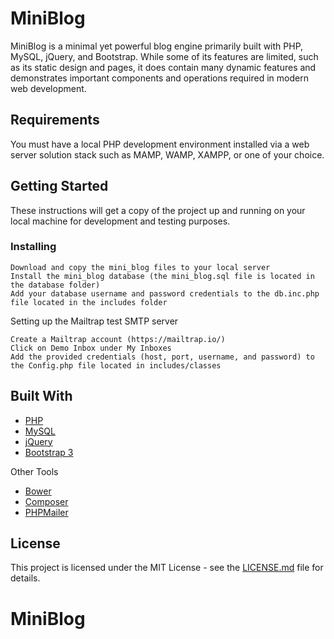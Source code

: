 # MiniBlog

MiniBlog is a minimal yet powerful blog engine primarily built with PHP, MySQL, jQuery, and Bootstrap. While some of its features are limited, such as its static design and pages, it does contain many dynamic features and demonstrates important components and operations required in modern web development.

## Requirements
You must have a local PHP development environment installed via a web server solution stack such as MAMP, WAMP, XAMPP, or one of your choice. 

## Getting Started

These instructions will get a copy of the project up and running on your local machine for development and testing purposes.

### Installing

```
Download and copy the mini_blog files to your local server
Install the mini_blog database (the mini_blog.sql file is located in the database folder)
Add your database username and password credentials to the db.inc.php file located in the includes folder

```

Setting up the Mailtrap test SMTP server

```
Create a Mailtrap account (https://mailtrap.io/)
Click on Demo Inbox under My Inboxes
Add the provided credentials (host, port, username, and password) to the Config.php file located in includes/classes

```

## Built With

* [PHP](http://www.php.net/)
* [MySQL](https://www.mysql.com/)
* [jQuery](https://jquery.com/)
* [Bootstrap 3](https://getbootstrap.com/docs/3.3/)

Other Tools
* [Bower](https://bower.io/)
* [Composer](https://getcomposer.org/)
* [PHPMailer](https://github.com/PHPMailer)

## License

This project is licensed under the MIT License - see the [LICENSE.md](LICENSE.md) file for details.

# MiniBlog
